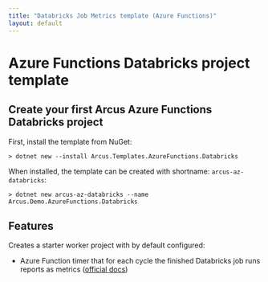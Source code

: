 ```yaml
---
title: "Databricks Job Metrics template (Azure Functions)"
layout: default
---
```


# Azure Functions Databricks project template

## Create your first Arcus Azure Functions Databricks project

First, install the template from NuGet:

```shell
> dotnet new --install Arcus.Templates.AzureFunctions.Databricks
```

When installed, the template can be created with shortname: `arcus-az-databricks`:

```shell
> dotnet new arcus-az-databricks --name Arcus.Demo.AzureFunctions.Databricks
```

## Features

Creates a starter worker project with by default configured:

* Azure Function timer that for each cycle the finished Databricks job runs reports as metrics ([official docs](https://background-jobs.arcus-azure.net/features/databricks/gain-insights))
